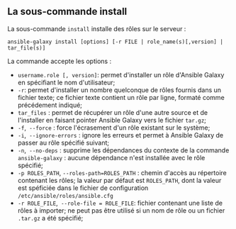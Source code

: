 ## La sous-commande install

La sous-commande `install` installe des rôles sur le serveur :

`ansible-galaxy install [options] [-r FILE | role_name(s)[,version] | tar_file(s)]`

La commande accepte les options :
- `username.role [, version]`: permet d'installer un rôle d'Ansible Galaxy en spécifiant le nom d'utilisateur;
- `-r`: permet d'installer un nombre quelconque de rôles fournis dans un fichier texte; ce fichier texte contient un rôle par ligne, formaté comme précédement indiqué;
- `tar_files` : permet de récupérer un rôle d'une autre source et de l'installer en faisant pointer Ansible Galaxy vers le fichier `tar.gz`;
- `-f`,` --force` : force l'écrasement d'un rôle existant sur le système;
- `-i`,` --ignore-errors` : ignore les erreurs et permet à Ansible Galaxy de passer au rôle spécifié suivant;
- `-n`,` --no-deps` : supprime les dépendances du contexte de la commande `ansible-galaxy` : aucune dépendance n'est installée avec le rôle spécifié;
- `-p ROLES_PATH`, `--roles-path=ROLES_PATH` : chemin d'accès au répertoire contenant les rôles; la valeur par défaut est `ROLES_PATH`, dont la valeur est spéficiée dans le fichier de configuration `/etc/ansible/roles/ansible.cfg`
- `-r ROLE_FILE`,` --role-file = ROLE_FILE`: fichier contenant une liste de rôles à importer; ne peut pas être utilisé si un nom de rôle ou un fichier `.tar.gz` a été spécifié;
